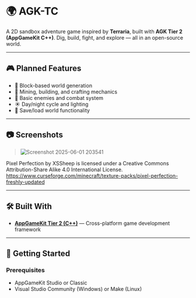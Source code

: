 # 🌍 AGK-TC

A 2D sandbox adventure game inspired by **Terraria**, built with **AGK Tier 2 (AppGameKit C++)**. Dig, build, fight, and explore — all in an open-source world.

---

## 🎮 Planned Features

- 🧱 Block-based world generation
- 🔨 Mining, building, and crafting mechanics
- 🐾 Basic enemies and combat system
- ☀️ Day/night cycle and lighting
- 💾 Save/load world functionality

---

## 📷 Screenshots

> ![Screenshot 2025-06-01 203541](https://github.com/user-attachments/assets/8a34667a-3157-43c4-a11d-675e95f46a2e)


Pixel Perfection by XSSheep is licensed under a Creative Commons Attribution-Share Alike 4.0 International License.
https://www.curseforge.com/minecraft/texture-packs/pixel-perfection-freshly-updated

---

## 🛠️ Built With

- **[AppGameKit Tier 2 (C++)](https://www.appgamekit.com/documentation/guides/60_getting_started.htm)** — Cross-platform game development framework

---

## 🚀 Getting Started

### Prerequisites

- AppGameKit Studio or Classic
- Visual Studio Community (Windows) or Make (Linux)
